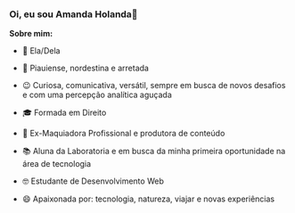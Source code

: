 ### Oi, eu sou Amanda Holanda👋

**Sobre mim:**
- :sunflower: Ela/Dela
- :cactus: Piauiense, nordestina e arretada 
- :wink: Curiosa, comunicativa, versátil, sempre em busca de novos desafios e com uma percepção analítica aguçada
- :mortar_board: Formada em Direito 
- :kiss: Ex-Maquiadora Profissional e produtora de conteúdo 
- :books: Aluna da Laboratoria e em busca da minha primeira oportunidade na área de tecnologia
- :nerd_face: Estudante de Desenvolvimento Web 

- 😄 Apaixonada por: tecnologia, natureza, viajar e novas experiências
<!--
**amanda-holanda/amanda-holanda** is a ✨ _special_ ✨ repository because its `README.md` (this file) appears on your GitHub profile.
- 
- 👯 I’m looking to collaborate on ...
- 🤔 I’m looking for help with ...
- 💬 Ask me about ...
- 📫 How to reach me: ...
- 😄 Pronouns: ...
-->


